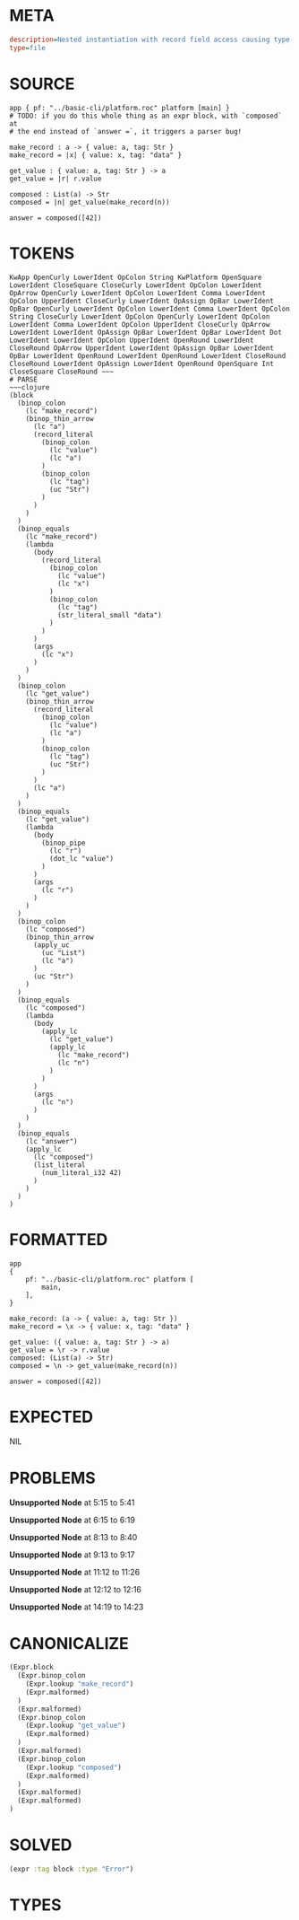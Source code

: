 # META
~~~ini
description=Nested instantiation with record field access causing type mismatch
type=file
~~~
# SOURCE
~~~roc
app { pf: "../basic-cli/platform.roc" platform [main] }
# TODO: if you do this whole thing as an expr block, with `composed` at
# the end instead of `answer =`, it triggers a parser bug!

make_record : a -> { value: a, tag: Str }
make_record = |x| { value: x, tag: "data" }

get_value : { value: a, tag: Str } -> a
get_value = |r| r.value

composed : List(a) -> Str
composed = |n| get_value(make_record(n))

answer = composed([42])
~~~
# TOKENS
~~~text
KwApp OpenCurly LowerIdent OpColon String KwPlatform OpenSquare LowerIdent CloseSquare CloseCurly LowerIdent OpColon LowerIdent OpArrow OpenCurly LowerIdent OpColon LowerIdent Comma LowerIdent OpColon UpperIdent CloseCurly LowerIdent OpAssign OpBar LowerIdent OpBar OpenCurly LowerIdent OpColon LowerIdent Comma LowerIdent OpColon String CloseCurly LowerIdent OpColon OpenCurly LowerIdent OpColon LowerIdent Comma LowerIdent OpColon UpperIdent CloseCurly OpArrow LowerIdent LowerIdent OpAssign OpBar LowerIdent OpBar LowerIdent Dot LowerIdent LowerIdent OpColon UpperIdent OpenRound LowerIdent CloseRound OpArrow UpperIdent LowerIdent OpAssign OpBar LowerIdent OpBar LowerIdent OpenRound LowerIdent OpenRound LowerIdent CloseRound CloseRound LowerIdent OpAssign LowerIdent OpenRound OpenSquare Int CloseSquare CloseRound ~~~
# PARSE
~~~clojure
(block
  (binop_colon
    (lc "make_record")
    (binop_thin_arrow
      (lc "a")
      (record_literal
        (binop_colon
          (lc "value")
          (lc "a")
        )
        (binop_colon
          (lc "tag")
          (uc "Str")
        )
      )
    )
  )
  (binop_equals
    (lc "make_record")
    (lambda
      (body
        (record_literal
          (binop_colon
            (lc "value")
            (lc "x")
          )
          (binop_colon
            (lc "tag")
            (str_literal_small "data")
          )
        )
      )
      (args
        (lc "x")
      )
    )
  )
  (binop_colon
    (lc "get_value")
    (binop_thin_arrow
      (record_literal
        (binop_colon
          (lc "value")
          (lc "a")
        )
        (binop_colon
          (lc "tag")
          (uc "Str")
        )
      )
      (lc "a")
    )
  )
  (binop_equals
    (lc "get_value")
    (lambda
      (body
        (binop_pipe
          (lc "r")
          (dot_lc "value")
        )
      )
      (args
        (lc "r")
      )
    )
  )
  (binop_colon
    (lc "composed")
    (binop_thin_arrow
      (apply_uc
        (uc "List")
        (lc "a")
      )
      (uc "Str")
    )
  )
  (binop_equals
    (lc "composed")
    (lambda
      (body
        (apply_lc
          (lc "get_value")
          (apply_lc
            (lc "make_record")
            (lc "n")
          )
        )
      )
      (args
        (lc "n")
      )
    )
  )
  (binop_equals
    (lc "answer")
    (apply_lc
      (lc "composed")
      (list_literal
        (num_literal_i32 42)
      )
    )
  )
)
~~~
# FORMATTED
~~~roc
app
{
	pf: "../basic-cli/platform.roc" platform [
		main,
	],
}

make_record: (a -> { value: a, tag: Str })
make_record = \x -> { value: x, tag: "data" }

get_value: ({ value: a, tag: Str } -> a)
get_value = \r -> r.value
composed: (List(a) -> Str)
composed = \n -> get_value(make_record(n))

answer = composed([42])
~~~
# EXPECTED
NIL
# PROBLEMS
**Unsupported Node**
at 5:15 to 5:41

**Unsupported Node**
at 6:15 to 6:19

**Unsupported Node**
at 8:13 to 8:40

**Unsupported Node**
at 9:13 to 9:17

**Unsupported Node**
at 11:12 to 11:26

**Unsupported Node**
at 12:12 to 12:16

**Unsupported Node**
at 14:19 to 14:23

# CANONICALIZE
~~~clojure
(Expr.block
  (Expr.binop_colon
    (Expr.lookup "make_record")
    (Expr.malformed)
  )
  (Expr.malformed)
  (Expr.binop_colon
    (Expr.lookup "get_value")
    (Expr.malformed)
  )
  (Expr.malformed)
  (Expr.binop_colon
    (Expr.lookup "composed")
    (Expr.malformed)
  )
  (Expr.malformed)
  (Expr.malformed)
)
~~~
# SOLVED
~~~clojure
(expr :tag block :type "Error")
~~~
# TYPES
~~~roc
~~~
